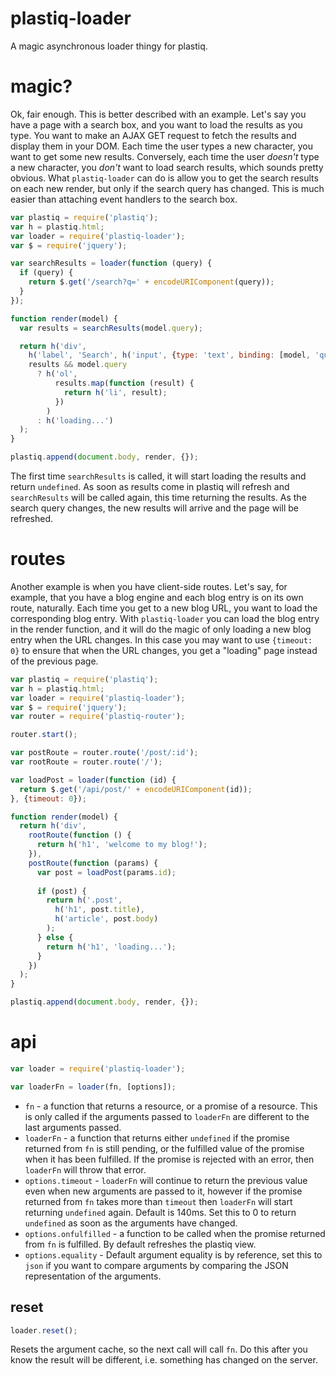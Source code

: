 # plastiq-loader

A magic asynchronous loader thingy for plastiq.

# magic?

Ok, fair enough. This is better described with an example. Let's say you have a page with a search box, and you want to load the results as you type. You want to make an AJAX GET request to fetch the results and display them in your DOM. Each time the user types a new character, you want to get some new results. Conversely, each time the user _doesn't_ type a new character, you _don't_ want to load search results, which sounds pretty obvious. What `plastiq-loader` can do is allow you to get the search results on each new render, but only if the search query has changed. This is much easier than attaching event handlers to the search box.

```js
var plastiq = require('plastiq');
var h = plastiq.html;
var loader = require('plastiq-loader');
var $ = require('jquery');

var searchResults = loader(function (query) {
  if (query) {
    return $.get('/search?q=' + encodeURIComponent(query));
  }
});

function render(model) {
  var results = searchResults(model.query);

  return h('div',
    h('label', 'Search', h('input', {type: 'text', binding: [model, 'query']})),
    results && model.query
      ? h('ol',
          results.map(function (result) {
            return h('li', result);
          })
        )
      : h('loading...')
  );
}

plastiq.append(document.body, render, {});
```

The first time `searchResults` is called, it will start loading the results and return `undefined`. As soon as results come in plastiq will refresh and `searchResults` will be called again, this time returning the results. As the search query changes, the new results will arrive and the page will be refreshed.

# routes

Another example is when you have client-side routes. Let's say, for example, that you have a blog engine and each blog entry is on its own route, naturally. Each time you get to a new blog URL, you want to load the corresponding blog entry. With `plastiq-loader` you can load the blog entry in the render function, and it will do the magic of only loading a new blog entry when the URL changes. In this case you may want to use `{timeout: 0}` to ensure that when the URL changes, you get a "loading" page instead of the previous page.

```js
var plastiq = require('plastiq');
var h = plastiq.html;
var loader = require('plastiq-loader');
var $ = require('jquery');
var router = require('plastiq-router');

router.start();

var postRoute = router.route('/post/:id');
var rootRoute = router.route('/');

var loadPost = loader(function (id) {
  return $.get('/api/post/' + encodeURIComponent(id));
}, {timeout: 0});

function render(model) {
  return h('div',
    rootRoute(function () {
      return h('h1', 'welcome to my blog!');
    }),
    postRoute(function (params) {
      var post = loadPost(params.id);
      
      if (post) {
        return h('.post',
          h('h1', post.title),
          h('article', post.body)
        );
      } else {
        return h('h1', 'loading...');
      }
    })
  );
}

plastiq.append(document.body, render, {});
```

# api

```js
var loader = require('plastiq-loader');

var loaderFn = loader(fn, [options]);
```

* `fn` - a function that returns a resource, or a promise of a resource. This is only called if the arguments passed to `loaderFn` are different to the last arguments passed.
* `loaderFn` - a function that returns either `undefined` if the promise returned from `fn` is still pending, or the fulfilled value of the promise when it has been fulfilled. If the promise is rejected with an error, then `loaderFn` will throw that error.
* `options.timeout` - `loaderFn` will continue to return the previous value even when new arguments are passed to it, however if the promise returned from `fn` takes more than `timeout` then `loaderFn` will start returning `undefined` again. Default is 140ms. Set this to 0 to return `undefined` as soon as the arguments have changed.
* `options.onfulfilled` - a function to be called when the promise returned from `fn` is fulfilled. By default refreshes the plastiq view.
* `options.equality` - Default argument equality is by reference, set this to `json` if you want to compare arguments by comparing the JSON representation of the arguments.

## reset

```js
loader.reset();
```

Resets the argument cache, so the next call will call `fn`. Do this after you know the result will be different, i.e. something has changed on the server.

